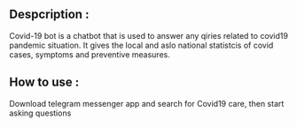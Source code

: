 ## Despcription :

Covid-19 bot is a chatbot that  is used to answer any qiries related to covid19 pandemic situation. It gives the local and aslo national statistcis of covid cases, symptoms and preventive measures.

## How to use :
 
 Download telegram messenger app and search for Covid19 care, then start asking questions 
